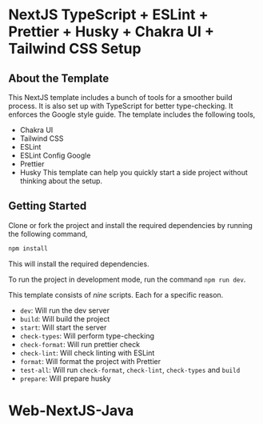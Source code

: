 # NextJS TypeScript + ESLint + Prettier + Husky + Chakra UI + Tailwind CSS Setup

## About the Template

This NextJS template includes a bunch of tools for a smoother build process. It is also set up with TypeScript for better type-checking. It enforces the Google style guide. The template includes the following tools,

- Chakra UI
- Tailwind CSS
- ESLint
- ESLint Config Google
- Prettier
- Husky
  This template can help you quickly start a side project without thinking about the setup.

## Getting Started

Clone or fork the project and install the required dependencies by running the following command,

```bash
npm install
```

This will install the required dependencies.

To run the project in development mode, run the command `npm run dev`.

This template consists of _nine_ scripts. Each for a specific reason.

- `dev`: Will run the dev server
- `build`: Will build the project
- `start`: Will start the server
- `check-types`: Will perform type-checking
- `check-format`: Will run prettier check
- `check-lint`: Will check linting with ESLint
- `format`: Will format the project with Prettier
- `test-all`: Will run `check-format`, `check-lint`, `check-types` and `build`
- `prepare`: Will prepare husky
# Web-NextJS-Java
